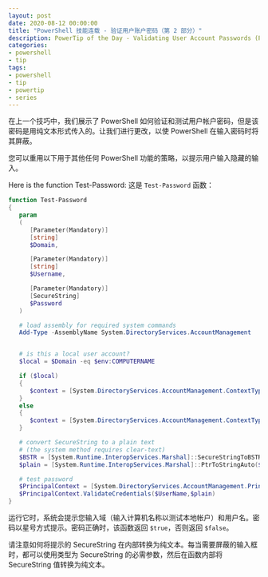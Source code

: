```yaml
---
layout: post
date: 2020-08-12 00:00:00
title: "PowerShell 技能连载 - 验证用户账户密码（第 2 部分）"
description: PowerTip of the Day - Validating User Account Passwords (Part 2)
categories:
- powershell
- tip
tags:
- powershell
- tip
- powertip
- series
---
```

在上一个技巧中，我们展示了 PowerShell 如何验证和测试用户帐户密码，但是该密码是用纯文本形式传入的。让我们进行更改，以使 PowerShell 在输入密码时将其屏蔽。

您可以重用以下用于其他任何 PowerShell 功能的策略，以提示用户输入隐藏的输入。

Here is the function Test-Password:
这是 `Test-Password` 函数：

```powershell
function Test-Password
{
   param
   (
      [Parameter(Mandatory)]
      [string]
      $Domain,

      [Parameter(Mandatory)]
      [string]
      $Username,

      [Parameter(Mandatory)]
      [SecureString]
      $Password
   )

   # load assembly for required system commands
   Add-Type -AssemblyName System.DirectoryServices.AccountManagement


   # is this a local user account?
   $local = $Domain -eq $env:COMPUTERNAME

   if ($local)
   {
      $context = [System.DirectoryServices.AccountManagement.ContextType]::Machine
   }
   else
   {
      $context = [System.DirectoryServices.AccountManagement.ContextType]::Domain
   }

   # convert SecureString to a plain text
   # (the system method requires clear-text)
   $BSTR = [System.Runtime.InteropServices.Marshal]::SecureStringToBSTR($Password)
   $plain = [System.Runtime.InteropServices.Marshal]::PtrToStringAuto($BSTR)

   # test password
   $PrincipalContext = [System.DirectoryServices.AccountManagement.PrincipalContext]::new($context, $Domain)
   $PrincipalContext.ValidateCredentials($UserName,$plain)
}
```

运行它时，系统会提示您输入域（输入计算机名称以测试本地帐户）和用户名。密码以星号方式提示。密码正确时，该函数返回 `$true`，否则返回 `$false`。

请注意如何将提示的 SecureString 在内部转换为纯文本。每当需要屏蔽的输入框时，都可以使用类型为 SecureString 的必需参数，然后在函数内部将 SecureString 值转换为纯文本。

<!--本文国际来源：[Validating User Account Passwords (Part 2)](https://community.idera.com/database-tools/powershell/powertips/b/tips/posts/validating-user-account-passwords-part-2)-->

